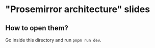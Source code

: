 # "Prosemirror architecture" slides

## How to open them?

Go inside this directory and run `pnpm run dev`.
